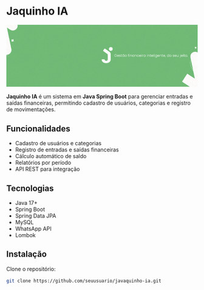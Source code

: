 # Jaquinho IA

<p aling="center">
    <img src="banner.png" alt="#">
</p>

**Jaquinho IA** é um sistema em **Java Spring Boot** para gerenciar entradas e saídas financeiras, permitindo cadastro de usuários, categorias e registro de movimentações.

## Funcionalidades
- Cadastro de usuários e categorias
- Registro de entradas e saídas financeiras
- Cálculo automático de saldo
- Relatórios por período
- API REST para integração

## Tecnologias
- Java 17+
- Spring Boot
- Spring Data JPA
- MySQL
- WhatsApp API
- Lombok

## Instalação
Clone o repositório:
```bash
git clone https://github.com/seuusuario/javaquinho-ia.git
```
